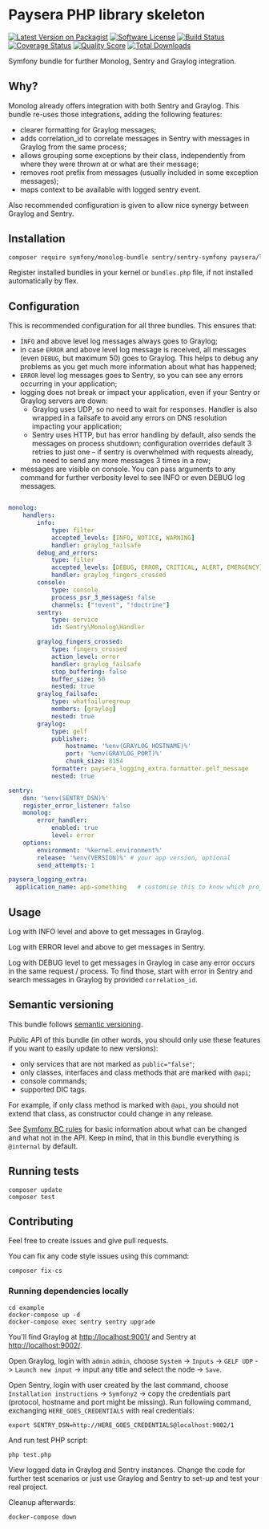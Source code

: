 # Paysera PHP library skeleton

[![Latest Version on Packagist][ico-version]][link-packagist]
[![Software License][ico-license]](LICENSE)
[![Build Status][ico-travis]][link-travis]
[![Coverage Status][ico-scrutinizer]][link-scrutinizer]
[![Quality Score][ico-code-quality]][link-code-quality]
[![Total Downloads][ico-downloads]][link-downloads]

Symfony bundle for further Monolog, Sentry and Graylog integration.

## Why?

Monolog already offers integration with both Sentry and Graylog. This bundle re-uses those integrations, adding
the following features:
- clearer formatting for Graylog messages;
- adds correlation_id to correlate messages in Sentry with messages in Graylog from the same process;
- allows grouping some exceptions by their class, independently from where they were thrown at or what are their message;
- removes root prefix from messages (usually included in some exception messages);
- maps context to be available with logged sentry event. 

Also recommended configuration is given to allow nice synergy between Graylog and Sentry.

## Installation

```bash
composer require symfony/monolog-bundle sentry/sentry-symfony paysera/lib-logging-extra-bundle
```

Register installed bundles in your kernel or `bundles.php` file, if not installed automatically by flex.

## Configuration

This is recommended configuration for all three bundles.
This ensures that:
- `INFO` and above level log messages always goes to Graylog;
- in case `ERROR` and above level log message is received, all messages (even `DEBUG`, but maximum 50) goes to Graylog.
This helps to debug any problems as you get much more information about what has happened;
- `ERROR` level log messages goes to Sentry, so you can see any errors occurring in your application;
- logging does not break or impact your application, even if your Sentry or Graylog servers are down:
  - Graylog uses UDP, so no need to wait for responses. Handler is also wrapped in a failsafe to avoid any errors
  on DNS resolution impacting your application;
  - Sentry uses HTTP, but has error handling by default, also sends the messages on process shutdown; configuration
  overrides default 3 retries to just one – if sentry is overwhelmed with requests already, no need to send any
  more messages 3 times in a row;
- messages are visible on console. You can pass arguments to any command for further verbosity level to see INFO
or even DEBUG log messages.

```yaml

monolog:
    handlers:
        info:
            type: filter
            accepted_levels: [INFO, NOTICE, WARNING]
            handler: graylog_failsafe
        debug_and_errors:
            type: filter
            accepted_levels: [DEBUG, ERROR, CRITICAL, ALERT, EMERGENCY]
            handler: graylog_fingers_crossed
        console:
            type: console
            process_psr_3_messages: false
            channels: ["!event", "!doctrine"]
        sentry:
            type: service
            id: Sentry\Monolog\Handler

        graylog_fingers_crossed:
            type: fingers_crossed
            action_level: error
            handler: graylog_failsafe
            stop_buffering: false
            buffer_size: 50
            nested: true
        graylog_failsafe:
            type: whatfailuregroup
            members: [graylog]
            nested: true
        graylog:
            type: gelf
            publisher:
                hostname: '%env(GRAYLOG_HOSTNAME)%'
                port: '%env(GRAYLOG_PORT)%'
                chunk_size: 8154
            formatter: paysera_logging_extra.formatter.gelf_message     # registered by the bundle
            nested: true

sentry:
    dsn: '%env(SENTRY_DSN)%'
    register_error_listener: false
    monolog:
        error_handler:
            enabled: true
            level: error
    options:
        environment: '%kernel.environment%'
        release: '%env(VERSION)%' # your app version, optional
        send_attempts: 1

paysera_logging_extra:
  application_name: app-something   # customise this to know which project message was sent from

```

## Usage

Log with INFO level and above to get messages in Graylog.

Log with ERROR level and above to get messages in Sentry.

Log with DEBUG level to get messages in Graylog in case any error occurs in the same request / process.
To find those, start with error in Sentry and search messages in Graylog by provided `correlation_id`.

## Semantic versioning

This bundle follows [semantic versioning](http://semver.org/spec/v2.0.0.html).

Public API of this bundle (in other words, you should only use these features if you want to easily update
to new versions):
- only services that are not marked as `public="false"`;
- only classes, interfaces and class methods that are marked with `@api`;
- console commands;
- supported DIC tags.

For example, if only class method is marked with `@api`, you should not extend that class, as constructor
could change in any release.

See [Symfony BC rules](https://symfony.com/doc/current/contributing/code/bc.html) for basic information
about what can be changed and what not in the API. Keep in mind, that in this bundle everything is
`@internal` by default.

## Running tests

```
composer update
composer test
```

## Contributing

Feel free to create issues and give pull requests.

You can fix any code style issues using this command:
```
composer fix-cs
```

### Running dependencies locally

```
cd example
docker-compose up -d
docker-compose exec sentry sentry upgrade
```

You'll find Graylog at [http://localhost:9001/](http://localhost:9001/) and Sentry at 
[http://localhost:9002/](http://localhost:9002/).

Open Graylog, login with `admin` `admin`, choose `System` -> `Inputs` -> `GELF UDP` -> `Launch new input` ->
input any title and select the node -> `Save`.

Open Sentry, login with user created by the last command, choose `Installation instructions` -> `Symfony2` ->
copy the credentials part (protocol, hostname and port might be missing).
Run following command, exchanging `HERE_GOES_CREDENTIALS` with real credentials:

```
export SENTRY_DSN=http://HERE_GOES_CREDENTIALS@localhost:9002/1
```

And run test PHP script:

```
php test.php
```

View logged data in Graylog and Sentry instances. Change the code for further
test scenarios or just use Graylog and Sentry to set-up and test your real 
project.

Cleanup afterwards:

```
docker-compose down
```

[ico-version]: https://img.shields.io/packagist/v/paysera/lib-logging-extra-bundle.svg?style=flat-square
[ico-license]: https://img.shields.io/badge/license-MIT-brightgreen.svg?style=flat-square
[ico-travis]: https://img.shields.io/travis/paysera/lib-logging-extra-bundle/master.svg?style=flat-square
[ico-scrutinizer]: https://img.shields.io/scrutinizer/coverage/g/paysera/lib-logging-extra-bundle.svg?style=flat-square
[ico-code-quality]: https://img.shields.io/scrutinizer/g/paysera/lib-logging-extra-bundle.svg?style=flat-square
[ico-downloads]: https://img.shields.io/packagist/dt/paysera/lib-logging-extra-bundle.svg?style=flat-square

[link-packagist]: https://packagist.org/packages/paysera/lib-logging-extra-bundle
[link-travis]: https://travis-ci.org/paysera/lib-logging-extra-bundle
[link-scrutinizer]: https://scrutinizer-ci.com/g/paysera/lib-logging-extra-bundle/code-structure
[link-code-quality]: https://scrutinizer-ci.com/g/paysera/lib-logging-extra-bundle
[link-downloads]: https://packagist.org/packages/paysera/lib-logging-extra-bundle
